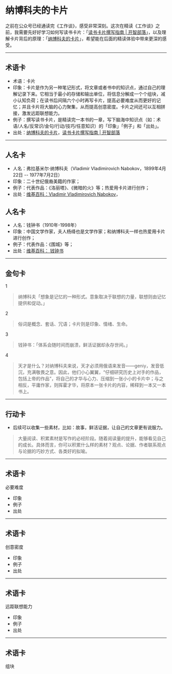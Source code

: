 # 纳博科夫的卡片

之前在公众号已经通读完《工作谈》，感受非常深刻。这次在精读《工作谈》之前，我需要先好好学习如何写读书卡片：「[读书卡片撰写指南 | 开智部落](https://github.com/OpenMindClub/OpenMindWorld/wiki/HbCard)」，以及理解卡片背后的原理：「[纳博科夫的卡片](http://www.yangzhiping.com/psy/nabokov.html)」，希望能在后面的精读体验中带来更深的感受。

---

## 术语卡

- 术语：卡片
- 印象：卡片是作为另一种笔记形式，将文章或者书中的知识点，通过自己的理解记录下来。它相当于最小的存储和输出单位，将信息分解成一个个组块，减小认知负荷；在读书后间隔六个小时再写卡片，提高必要难度从而更好的记忆；并且卡片将大脑的心力聚集，从而提高创意密度。卡片之间还可以互相拼接，激发远距联想能力。
- 例子：撰写读书卡片，是精读完一本书的一章，写下脑海中知识点（如：术语/人名/反常识/金句/行动/技巧/任意知识）的「印象」「例子」和「出处」。
- 出处：[纳博科夫的卡片](http://www.yangzhiping.com/psy/nabokov.html)，[读书卡片撰写指南 | 开智部落](https://github.com/OpenMindClub/OpenMindWorld/wiki/HbCard)

---

## 人名卡

- 人名：弗拉基米尔·纳博科夫（Vladimir Vladimirovich Nabokov，1899年4月22日 -- 1977年7月2日）
- 印象：二十世纪俄裔美籍的作家；
- 例子：代表作品：《洛丽塔》、《微暗的火》等；热爱用卡片进行创作；
- 出处：[维基百科：Vladimir Vladimirovich Nabokov](https://en.wikipedia.org/wiki/Vladimir_Nabokov)，

## 人名卡

- 人名：钱钟书（1910年-1998年）
- 印象：中国文学作家，夫人杨绛也是文学作家；和纳博科夫一样也热爱用卡片进行创作；
- 例子：代表作品：《围城》等；
- 出处：[维基百科：	钱钟书](https://en.wikipedia.org/wiki/Qian_Zhongshu)

---

## 金句卡

1
>纳博科夫「想象是记忆的一种形式。意象取决于联想的力量，联想则由记忆提供和促动。」

2

>俗词是概念、套话、冗语；卡片则是印象、情绪、生命。

3

>钱钟书：「体系会随时间而崩溃，鲜活证据却永存世间。」

4

>天才是什么？对纳博科夫来说，天才必须用俄语来发音——geniy，发音低沉，充满敬畏之意。因此，他们小心翼翼，“仔细研究历史上对手的作品，包括上帝的作品”，将自己的才华与心力、压缩到一张小小的卡片中；与之相反，平庸作家，则挥霍才华，将原本一张卡片的内容，稀释到一本又一本书上。

---

## 行动卡

- 后续可以收集一些素材，比如：故事，鲜活证据，让自己的文章更有说服力。

>大量阅读、积累素材是写作的必经阶段。随着阅读量的提升，能够看见自己的成长。具体而言，你可以积累什么样的素材？观点、论据、作者联系观点与论据的巧妙方式、各类好的拟喻。


---


## 术语卡

必要难度

- 印象
- 例子
- 出处

---

## 术语卡


创意密度

- 印象
- 例子
- 出处


---

## 术语卡


远距联想能力

- 印象
- 例子
- 出处


---


## 术语卡

组块




